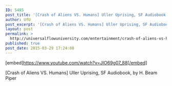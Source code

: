```yaml
---
ID: 5485
post_title: '[Crash of Aliens VS. Humans] Uller Uprising, SF Audiobook, by H. Beam Piper'
author: UfU
post_excerpt: '[Crash of Aliens VS. Humans] Uller Uprising, SF Audiobook, by H. Beam Piper'
layout: post
permalink: >
  http://universalflowuniversity.com/entertainment/crash-of-aliens-vs-humans-uller-uprising-sf-audiobook-by-h-beam-piper/
published: true
post_date: 2015-03-29 17:24:08
---
```

[embed]https://www.youtube.com/watch?v=JIO69g07_88[/embed]<br>
<p>[Crash of Aliens VS. Humans] Uller Uprising, SF Audiobook, by H. Beam Piper</p>
